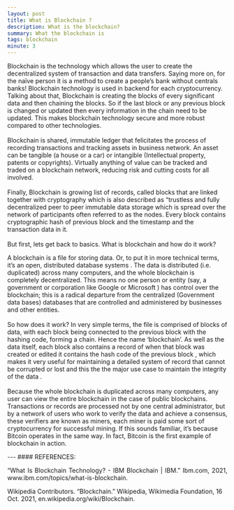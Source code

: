```yaml
---
layout: post
title: What is Blockchain ?
description: What is the blockchain?
summary: What the blockchain is 
tags: blockchain
minute: 3
---
```

<p style='text-align: justify;'> 

Blockchain is the technology which allows the user to create the decentralized system of transaction and data transfers. Saying more on, for the naïve person it is a method to create a people’s bank without centrals banks! Blockchain technology is used in backend for each cryptocurrency. Talking about that, Blockchain is creating the blocks of every significant data and then chaining the blocks. So if the last block or any previous block is changed or updated then every information in the chain need to be updated. This makes blockchain technology secure and more robust compared to other technologies.
<br>
<br>
Blockchain is shared, immutable ledger that felicitates the process of recording transactions and tracking assets in business network. An asset can be tangible (a house or a car) or intangible (Intellectual property, patents or copyrights). Virtually anything of value can be tracked and traded on a blockchain network, reducing risk and cutting costs for all involved.
<br>
<br>
Finally, Blockchain is growing list of records, called blocks that are linked together with cryptography which is also described as “trustless and fully decentralized peer to peer immutable data storage which is spread over the network of participants often referred to as the nodes. Every block contains cryptographic hash of previous block and the timestamp and the transaction data in it. 
<br>
<br>
But first, lets get back to basics. What is blockchain and how do it work?

A blockchain is a file for storing data. Or, to put it in  more technical terms, it’s an open, distributed database systems . The data is  distributed (i.e. duplicated) across many computers, and the whole  blockchain is completely  decentralized. This means no one person or entity  (say, a government or corporation like Google or Microsoft ) has control over the blockchain;  this is a radical departure from the centralized (Government data bases) databases that are  controlled and administered by businesses and other entities.
<br>
<br>
So how does it work? In very simple terms, the file is comprised of  blocks of data, with each block being connected to the previous block with the hashing code,  forming a chain. Hence the name ‘blockchain’. As well as the data  itself, each block also contains a record of when that block was created  or edited it contains the hash code of the previous block , which makes it very useful for maintaining a detailed system  of record that cannot be corrupted or lost and this the the major use case to maintain the integrity of the data .
<br>
<br>
 Because the whole blockchain is duplicated across many computers,  any user can view the entire blockchain in the case of public blockchains. Transactions or records are  processed not by one central administrator, but by a network of users  who work to verify the data and achieve a consensus, these verifiers are known as miners, each miner is paid some sort of cryptocurrency for successful mining. If this sounds  familiar, it’s because Bitcoin operates in the same way. In fact, Bitcoin is the first example of blockchain in action.

</p>
---
#### REFERENCES:

<p style='text-align: justify;'> 
“What Is Blockchain Technology? - IBM Blockchain | IBM.” Ibm.com, 2021, www.ibm.com/topics/what-is-blockchain.

‌Wikipedia Contributors. “Blockchain.” Wikipedia, Wikimedia Foundation, 16 Oct. 2021, en.wikipedia.org/wiki/Blockchain.
</p>